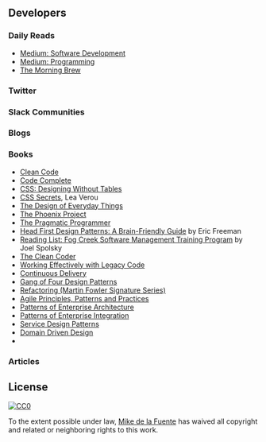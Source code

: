 ﻿## Developers
### Daily Reads
- [Medium: Software Development](https://medium.com/tag/software-development/latest)
- [Medium: Programming](https://medium.com/tag/programming/latest)
- [The Morning Brew](http://blog.cwa.me.uk/tags/morning-brew/)

### Twitter

### Slack Communities

### Blogs

### Books
- [Clean Code]()
- [Code Complete]()
- [CSS: Designing Without Tables]()
- [CSS Secrets](), Lea Verou
- [The Design of Everyday Things]()
- [The Phoenix Project]()
- [The Pragmatic Programmer]()
- [Head First Design Patterns: A Brain-Friendly Guide]() by Eric Freeman
- [Reading List: Fog Creek Software Management Training Program](https://www.joelonsoftware.com/2005/11/22/reading-list-fog-creek-software-management-training-program/) by Joel Spolsky
- [The Clean Coder]()
- [Working Effectively with Legacy Code]()
- [Continuous Delivery]()
- [Gang of Four Design Patterns]()
- [Refactoring (Martin Fowler Signature Series)]()
- [Agile Principles, Patterns and Practices]()
- [Patterns of Enterprise Architecture]()
- [Patterns of Enterprise Integration]()
- [Service Design Patterns]()
- [Domain Driven Design]()
- 
### Articles


## License

[![CC0](http://mirrors.creativecommons.org/presskit/buttons/88x31/svg/cc-zero.svg)](https://creativecommons.org/publicdomain/zero/1.0/)

To the extent possible under law, [Mike de la Fuente](http://twitter.highfiveboom.com) has waived all copyright and related or neighboring rights to this work.